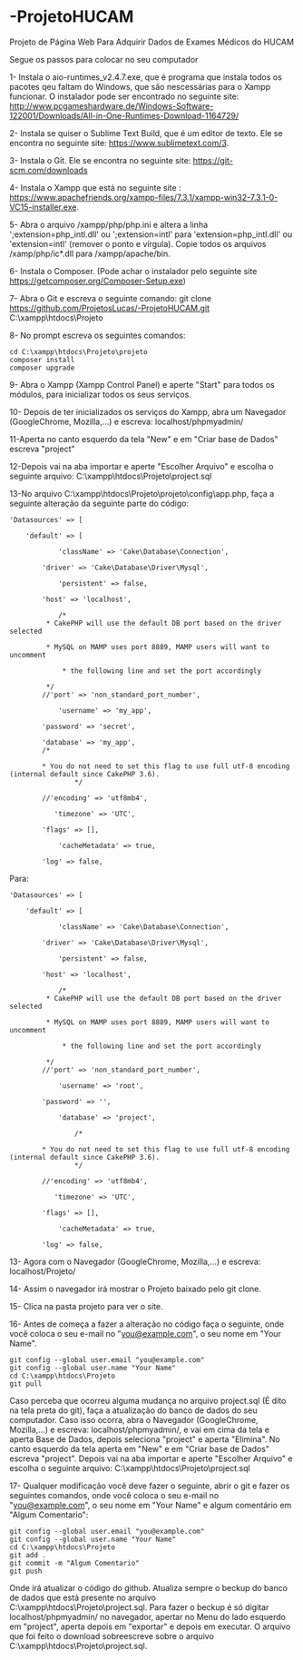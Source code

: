 ﻿# -ProjetoHUCAM
Projeto de Página Web Para Adquirir Dados de Exames Médicos do HUCAM

Segue os passos para colocar no seu computador 

1- Instala o aio-runtimes_v2.4.7.exe, que é programa que instala todos os pacotes qeu faltam do Windows, que são nescessárias para o Xampp funcionar. O instalador pode ser encontrado no seguinte site: http://www.pcgameshardware.de/Windows-Software-122001/Downloads/All-in-One-Runtimes-Download-1164729/

2- Instala se quiser o Sublime Text Build, que é um editor de texto. Ele se encontra no seguinte site: https://www.sublimetext.com/3.

3- Instala o Git. Ele se encontra no seguinte site: https://git-scm.com/downloads

4- Instala o Xampp que está no seguinte site : https://www.apachefriends.org/xampp-files/7.3.1/xampp-win32-7.3.1-0-VC15-installer.exe.

5- Abra o arquivo /xampp/php/php.ini e altera a linha ';extension=php_intl.dll' ou ';extension=intl'  para 'extension=php_intl.dll' ou 'extension=intl' (remover o ponto e vírgula). Copie todos os arquivos /xamp/php/ic*.dll para /xampp/apache/bin.

6- Instala o Composer. (Pode achar o instalador pelo seguinte site https://getcomposer.org/Composer-Setup.exe)

7- Abra o Git e escreva o seguinte comando: git clone https://github.com/ProjetosLucas/-ProjetoHUCAM.git C:\xampp\htdocs\Projeto

8- No prompt escreva os seguintes comandos:
 
	cd C:\xampp\htdocs\Projeto\projeto
	composer install
	composer upgrade 

9- Abra o Xampp (Xampp Control Panel) e aperte "Start" para todos os módulos, para inicializar todos os seus serviços.

10- Depois de ter inicializados os serviços do Xampp, abra um Navegador (GoogleChrome, Mozilla,...) e escreva: localhost/phpmyadmin/

11-Aperta no canto esquerdo da tela "New" e em "Criar base de Dados" escreva "project"

12-Depois vai na aba importar e aperte "Escolher Arquivo" e escolha o seguinte arquivo: C:\xampp\htdocs\Projeto\project.sql

13-No arquivo C:\xampp\htdocs\Projeto\projeto\config\app.php, faça a seguinte alteração da seguinte parte do código:

	'Datasources' => [
        
		'default' => [

	            'className' => 'Cake\Database\Connection',
	
            'driver' => 'Cake\Database\Driver\Mysql',

	            'persistent' => false,
	
            'host' => 'localhost',

	            /*
             * CakePHP will use the default DB port based on the driver selected
	
             * MySQL on MAMP uses port 8889, MAMP users will want to uncomment

	             * the following line and set the port accordingly
	
             */
            //'port' => 'non_standard_port_number',

	            'username' => 'my_app',
	
            'password' => 'secret',
	
            'database' => 'my_app',
			/*
             
			* You do not need to set this flag to use full utf-8 encoding (internal default since CakePHP 3.6).
        			*/
            
			//'encoding' => 'utf8mb4',
	
               'timezone' => 'UTC',
            
			'flags' => [],

	            'cacheMetadata' => true,
	
            'log' => false,


Para:


	'Datasources' => [
        
		'default' => [

	            'className' => 'Cake\Database\Connection',
	
            'driver' => 'Cake\Database\Driver\Mysql',

	            'persistent' => false,
	
            'host' => 'localhost',

	            /*
             * CakePHP will use the default DB port based on the driver selected
	
             * MySQL on MAMP uses port 8889, MAMP users will want to uncomment

	             * the following line and set the port accordingly
	
             */
            //'port' => 'non_standard_port_number',

	            'username' => 'root',
	
            'password' => '',

	            'database' => 'project',

            	    /*
             
			* You do not need to set this flag to use full utf-8 encoding (internal default since CakePHP 3.6).
        			*/
            
			//'encoding' => 'utf8mb4',
	
               'timezone' => 'UTC',
            
			'flags' => [],

	            'cacheMetadata' => true,
	
            'log' => false,





13- Agora com o Navegador (GoogleChrome, Mozilla,...) e escreva: localhost/Projeto/

14- Assim o navegador irá mostrar o Projeto baixado pelo git clone.

15- Clica na pasta projeto para ver o site.

16- Antes de começa a fazer a alteração no código faça o seguinte, onde você coloca o seu e-mail no "you@example.com", o seu nome em "Your Name".
	
	git config --global user.email "you@example.com"
	git config --global user.name "Your Name"
	cd C:\xampp\htdocs\Projeto
	git pull

Caso perceba que ocorreu alguma mudança no arquivo project.sql (É dito na tela preta do git), faça a atualização do banco de dados do seu computador. Caso isso ocorra, abra o Navegador (GoogleChrome, Mozilla,...) e  escreva: localhost/phpmyadmin/, e vai em cima da tela e aperta Base de Dados, depois seleciona "project" e aperta "Elimina". No canto esquerdo da tela  aperta em "New" e em "Criar base de Dados" escreva "project". Depois vai na aba importar e aperte "Escolher Arquivo" e escolha o seguinte arquivo: C:\xampp\htdocs\Projeto\project.sql

17- Qualquer modificação você deve fazer o seguinte, abrir o git e fazer os seguintes comandos, onde você coloca o seu e-mail no "you@example.com", o seu nome em "Your Name" e algum comentário em  "Algum Comentario":
	
	git config --global user.email "you@example.com"
	git config --global user.name "Your Name"
	cd C:\xampp\htdocs\Projeto
	git add .
	git commit -m "Algum Comentario"
	git push

Onde irá atualizar o código do github. Atualiza sempre o beckup do banco de dados que está presente no arquivo C:\xampp\htdocs\Projeto\project.sql. Para fazer o beckup é só digitar localhost/phpmyadmin/ no navegador, apertar no Menu do lado esquerdo em "project", aperta depois em "exportar" e depois em executar. O arquivo que foi feito o download sobreescreve sobre o arquivo C:\xampp\htdocs\Projeto\project.sql.